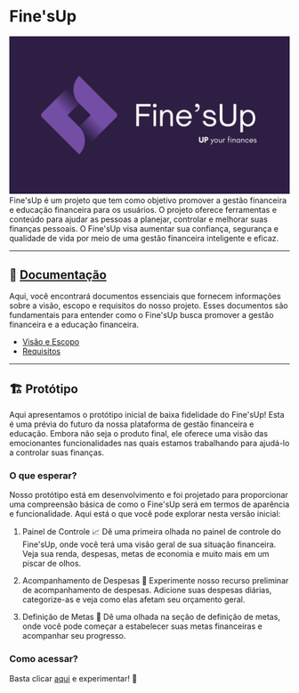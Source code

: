 
# Fine'sUp

![Fine'sUp](./logo.png)
Fine'sUp é um projeto que tem como objetivo promover a gestão financeira e educação financeira para os usuários. O projeto oferece ferramentas e conteúdo para ajudar as pessoas a planejar, controlar e melhorar suas finanças pessoais. O Fine'sUp visa aumentar sua confiança, segurança e qualidade de vida por meio de uma gestão financeira inteligente e eficaz.

---

## 📝 [Documentação](./documentation)

Aqui, você encontrará documentos essenciais que fornecem informações sobre a visão, escopo e requisitos do nosso projeto. Esses documentos são fundamentais para entender como o Fine'sUp busca promover a gestão financeira e a educação financeira.

- [Visão e Escopo](./documentation/Documento%20de%20Visão%20e%20Escopo%20-%20PI%201.pdf)
- [Requisitos](./documentation/Documento%20de%20Requisitos%20-%20PI%201.pdf)

---

## 🏗 Protótipo

Aqui apresentamos o protótipo inicial de baixa fidelidade do Fine'sUp! Esta é uma prévia do futuro da nossa plataforma de gestão financeira e educação. Embora não seja o produto final, ele oferece uma visão das emocionantes funcionalidades nas quais estamos trabalhando para ajudá-lo a controlar suas finanças.

### O que esperar?

Nosso protótipo está em desenvolvimento e foi projetado para proporcionar uma compreensão básica de como o Fine'sUp será em termos de aparência e funcionalidade. Aqui está o que você pode explorar nesta versão inicial:

1. Painel de Controle 📈
Dê uma primeira olhada no painel de controle do Fine'sUp, onde você terá uma visão geral de sua situação financeira. Veja sua renda, despesas, metas de economia e muito mais em um piscar de olhos.

2. Acompanhamento de Despesas 💸
Experimente nosso recurso preliminar de acompanhamento de despesas. Adicione suas despesas diárias, categorize-as e veja como elas afetam seu orçamento geral.

3. Definição de Metas 🎯
Dê uma olhada na seção de definição de metas, onde você pode começar a estabelecer suas metas financeiras e acompanhar seu progresso.

### Como acessar?

Basta clicar [aqui](https://www.figma.com/proto/aABYOzhc6SB5WGDJnLFXYO/Fine'sup?node-id=1-6&starting-point-node-id=1%3A6&mode=design&t=c36MIklNpQowXIfc-1) e experimentar! 🌟
